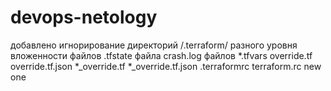 # devops-netology
добавлено игнорирование директорий /.terraform/ разного уровня вложенности
			файлов .tfstate
			файла crash.log
			файлов *.tfvars
			override.tf
                        override.tf.json
                        *_override.tf
                        *_override.tf.json
			.terraformrc
                        terraform.rc
new one
